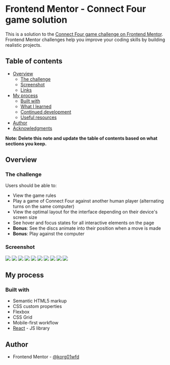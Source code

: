 # Frontend Mentor - Connect Four game solution

This is a solution to the [Connect Four game challenge on Frontend Mentor](https://www.frontendmentor.io/challenges/connect-four-game-6G8QVH923s). Frontend Mentor challenges help you improve your coding skills by building realistic projects.

## Table of contents

- [Overview](#overview)
  - [The challenge](#the-challenge)
  - [Screenshot](#screenshot)
  - [Links](#links)
- [My process](#my-process)
  - [Built with](#built-with)
  - [What I learned](#what-i-learned)
  - [Continued development](#continued-development)
  - [Useful resources](#useful-resources)
- [Author](#author)
- [Acknowledgments](#acknowledgments)

**Note: Delete this note and update the table of contents based on what sections you keep.**

## Overview

### The challenge

Users should be able to:

- View the game rules
- Play a game of Connect Four against another human player (alternating turns on the same computer)
- View the optimal layout for the interface depending on their device's screen size
- See hover and focus states for all interactive elements on the page
- **Bonus**: See the discs animate into their position when a move is made
- **Bonus**: Play against the computer

### Screenshot

![](./screenshots/empty.png)
![](./screenshots/running.png)
![](./screenshots/winner.png)
![](./screenshots/draw.png)
![](./screenshots/restart.png)
![](./screenshots/inGameMenu.png)
![](./screenshots/gameRules.png)
![](./screenshots/mainMenu.png)
![](./screenshots/tablet.png)
![](./screenshots/mobile.png)

## My process

### Built with

- Semantic HTML5 markup
- CSS custom properties
- Flexbox
- CSS Grid
- Mobile-first workflow
- [React](https://reactjs.org/) - JS library

## Author

- Frontend Mentor - [@korg01wfd](https://www.frontendmentor.io/profile/korg01wfd)
